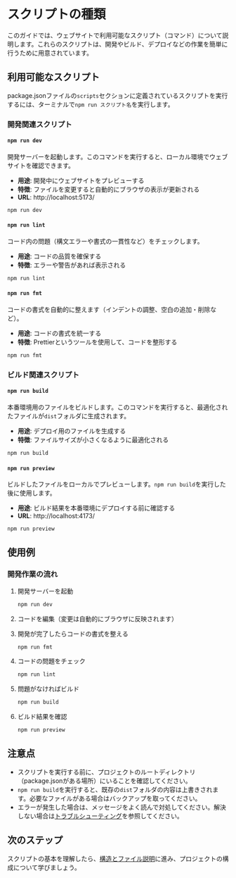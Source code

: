 # スクリプトの種類

このガイドでは、ウェブサイトで利用可能なスクリプト（コマンド）について説明します。これらのスクリプトは、開発やビルド、デプロイなどの作業を簡単に行うために用意されています。

## 利用可能なスクリプト

package.jsonファイルの`scripts`セクションに定義されているスクリプトを実行するには、ターミナルで`npm run スクリプト名`を実行します。

### 開発関連スクリプト

#### `npm run dev`

開発サーバーを起動します。このコマンドを実行すると、ローカル環境でウェブサイトを確認できます。

- **用途**: 開発中にウェブサイトをプレビューする
- **特徴**: ファイルを変更すると自動的にブラウザの表示が更新される
- **URL**: http://localhost:5173/

```bash
npm run dev
```

#### `npm run lint`

コード内の問題（構文エラーや書式の一貫性など）をチェックします。

- **用途**: コードの品質を確保する
- **特徴**: エラーや警告があれば表示される

```bash
npm run lint
```

#### `npm run fmt`

コードの書式を自動的に整えます（インデントの調整、空白の追加・削除など）。

- **用途**: コードの書式を統一する
- **特徴**: Prettierというツールを使用して、コードを整形する

```bash
npm run fmt
```

### ビルド関連スクリプト

#### `npm run build`

本番環境用のファイルをビルドします。このコマンドを実行すると、最適化されたファイルが`dist`フォルダに生成されます。

- **用途**: デプロイ用のファイルを生成する
- **特徴**: ファイルサイズが小さくなるように最適化される

```bash
npm run build
```

#### `npm run preview`

ビルドしたファイルをローカルでプレビューします。`npm run build`を実行した後に使用します。

- **用途**: ビルド結果を本番環境にデプロイする前に確認する
- **URL**: http://localhost:4173/

```bash
npm run preview
```

## 使用例

### 開発作業の流れ

1. 開発サーバーを起動

   ```bash
   npm run dev
   ```

2. コードを編集（変更は自動的にブラウザに反映されます）

3. 開発が完了したらコードの書式を整える

   ```bash
   npm run fmt
   ```

4. コードの問題をチェック

   ```bash
   npm run lint
   ```

5. 問題がなければビルド

   ```bash
   npm run build
   ```

6. ビルド結果を確認
   ```bash
   npm run preview
   ```

## 注意点

- スクリプトを実行する前に、プロジェクトのルートディレクトリ（package.jsonがある場所）にいることを確認してください。
- `npm run build`を実行すると、既存の`dist`フォルダの内容は上書きされます。必要なファイルがある場合はバックアップを取ってください。
- エラーが発生した場合は、メッセージをよく読んで対処してください。解決しない場合は[トラブルシューティング](./03-testing-guide.md#トラブルシューティング)を参照してください。

## 次のステップ

スクリプトの基本を理解したら、[構造とファイル説明](./05-project-structure.md)に進み、プロジェクトの構成について学びましょう。
